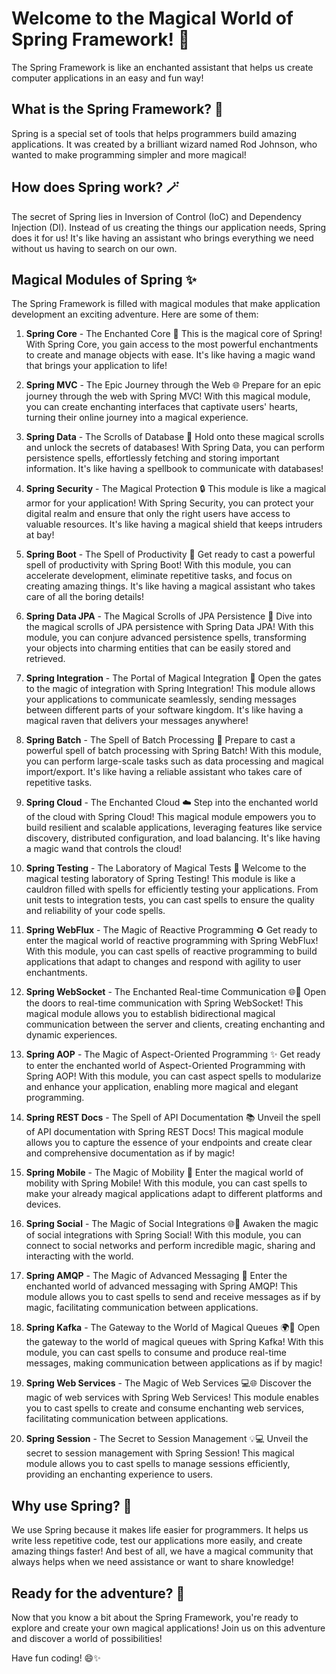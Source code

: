 # Welcome to the Magical World of Spring Framework! 🌼

The Spring Framework is like an enchanted assistant that helps us create computer applications in an easy and fun way!

## What is the Spring Framework? 🌱

Spring is a special set of tools that helps programmers build amazing applications. It was created by a brilliant wizard named Rod Johnson, who wanted to make programming simpler and more magical!

## How does Spring work? 🪄

The secret of Spring lies in Inversion of Control (IoC) and Dependency Injection (DI). Instead of us creating the things our application needs, Spring does it for us! It's like having an assistant who brings everything we need without us having to search on our own.

## Magical Modules of Spring ✨

The Spring Framework is filled with magical modules that make application development an exciting adventure. Here are some of them:

1. **Spring Core** - The Enchanted Core 🌟
   This is the magical core of Spring! With Spring Core, you gain access to the most powerful enchantments to create and manage objects with ease. It's like having a magic wand that brings your application to life!

2. **Spring MVC** - The Epic Journey through the Web 🌐
   Prepare for an epic journey through the web with Spring MVC! With this magical module, you can create enchanting interfaces that captivate users' hearts, turning their online journey into a magical experience.

3. **Spring Data** - The Scrolls of Database 💾
   Hold onto these magical scrolls and unlock the secrets of databases! With Spring Data, you can perform persistence spells, effortlessly fetching and storing important information. It's like having a spellbook to communicate with databases!

4. **Spring Security** - The Magical Protection 🔒
   This module is like a magical armor for your application! With Spring Security, you can protect your digital realm and ensure that only the right users have access to valuable resources. It's like having a magical shield that keeps intruders at bay!

5. **Spring Boot** - The Spell of Productivity 🚀
   Get ready to cast a powerful spell of productivity with Spring Boot! With this module, you can accelerate development, eliminate repetitive tasks, and focus on creating amazing things. It's like having a magical assistant who takes care of all the boring details!

6. **Spring Data JPA** - The Magical Scrolls of JPA Persistence 💾
   Dive into the magical scrolls of JPA persistence with Spring Data JPA! With this module, you can conjure advanced persistence spells, transforming your objects into charming entities that can be easily stored and retrieved.

7. **Spring Integration** - The Portal of Magical Integration 🔀
   Open the gates to the magic of integration with Spring Integration! This module allows your applications to communicate seamlessly, sending messages between different parts of your software kingdom. It's like having a magical raven that delivers your messages anywhere!

8. **Spring Batch** - The Spell of Batch Processing 🔄
   Prepare to cast a powerful spell of batch processing with Spring Batch! With this module, you can perform large-scale tasks such as data processing and magical import/export. It's like having a reliable assistant who takes care of repetitive tasks.

9. **Spring Cloud** - The Enchanted Cloud ☁️
   Step into the enchanted world of the cloud with Spring Cloud! This magical module empowers you to build resilient and scalable applications, leveraging features like service discovery, distributed configuration, and load balancing. It's like having a magic wand that controls the cloud!

10. **Spring Testing** - The Laboratory of Magical Tests 🧪
    Welcome to the magical testing laboratory of Spring Testing! This module is like a cauldron filled with spells for efficiently testing your applications. From unit tests to integration tests, you can cast spells to ensure the quality and reliability of your code spells.

11. **Spring WebFlux** - The Magic of Reactive Programming ♻️
    Get ready to enter the magical world of reactive programming with Spring WebFlux! With this module, you can cast spells of reactive programming to build applications that adapt to changes and respond with agility to user enchantments.

12. **Spring WebSocket** - The Enchanted Real-time Communication 🌐🔮
    Open the doors to real-time communication with Spring WebSocket! This magical module allows you to establish bidirectional magical communication between the server and clients, creating enchanting and dynamic experiences.

13. **Spring AOP** - The Magic of Aspect-Oriented Programming ✨
    Get ready to enter the enchanted world of Aspect-Oriented Programming with Spring AOP! With this module, you can cast aspect spells to modularize and enhance your application, enabling more magical and elegant programming.

14. **Spring REST Docs** - The Spell of API Documentation 📚
    Unveil the spell of API documentation with Spring REST Docs! This magical module allows you to capture the essence of your endpoints and create clear and comprehensive documentation as if by magic!

15. **Spring Mobile** - The Magic of Mobility 📱
    Enter the magical world of mobility with Spring Mobile! With this module, you can cast spells to make your already magical applications adapt to different platforms and devices.

16. **Spring Social** - The Magic of Social Integrations 🌐👥
    Awaken the magic of social integrations with Spring Social! With this module, you can connect to social networks and perform incredible magic, sharing and interacting with the world.

17. **Spring AMQP** - The Magic of Advanced Messaging 💌
    Enter the enchanted world of advanced messaging with Spring AMQP! This module allows you to cast spells to send and receive messages as if by magic, facilitating communication between applications.

18. **Spring Kafka** - The Gateway to the World of Magical Queues 🌍🔮
    Open the gateway to the world of magical queues with Spring Kafka! With this module, you can cast spells to consume and produce real-time messages, making communication between applications as if by magic!

19. **Spring Web Services** - The Magic of Web Services 💻🌐
    Discover the magic of web services with Spring Web Services! This module enables you to cast spells to create and consume enchanting web services, facilitating communication between applications.

20. **Spring Session** - The Secret to Session Management 💡💻
    Unveil the secret to session management with Spring Session! This magical module allows you to cast spells to manage sessions efficiently, providing an enchanting experience to users.

## Why use Spring? 🌟

We use Spring because it makes life easier for programmers. It helps us write less repetitive code, test our applications more easily, and create amazing things faster! And best of all, we have a magical community that always helps when we need assistance or want to share knowledge!

## Ready for the adventure? 🚀

Now that you know a bit about the Spring Framework, you're ready to explore and create your own magical applications! Join us on this adventure and discover a world of possibilities!

Have fun coding! 😄✨
